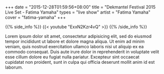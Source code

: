 +++
date = "2015-12-28T01:59:56+08:00"
title = "Dekmantel Festival 2015 Live Set - Fatima Yamaha"
types = "live show"
artist = "Fatima Yamaha"
cover = "fatima-yamaha"
+++

{{% side_info %}}
{{< youtube "ExxN2Kzr4vQ" >}}
{{% /side_info %}}

Lorem ipsum dolor sit amet, consectetur adipisicing elit, sed do eiusmod
tempor incididunt ut labore et dolore magna aliqua. Ut enim ad minim veniam,
quis nostrud exercitation ullamco laboris nisi ut aliquip ex ea commodo
consequat. Duis aute irure dolor in reprehenderit in voluptate velit esse
cillum dolore eu fugiat nulla pariatur. Excepteur sint occaecat cupidatat non
proident, sunt in culpa qui officia deserunt mollit anim id est laborum.